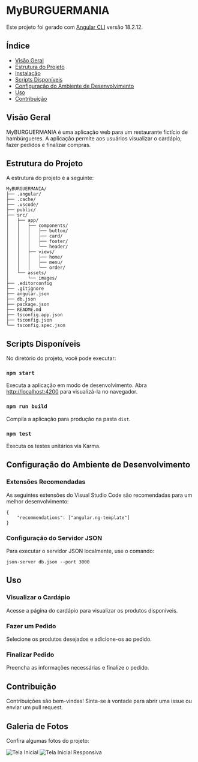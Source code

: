 # MyBURGUERMANIA

Este projeto foi gerado com [Angular CLI](https://github.com/angular/angular-cli) versão 18.2.12.

## Índice

- [Visão Geral](#visão-geral)
- [Estrutura do Projeto](#estrutura-do-projeto)
- [Instalação](#instalação)
- [Scripts Disponíveis](#scripts-disponíveis)
- [Configuração do Ambiente de Desenvolvimento](#configuração-do-ambiente-de-desenvolvimento)
- [Uso](#uso)
- [Contribuição](#contribuição)

## Visão Geral

MyBURGUERMANIA é uma aplicação web para um restaurante fictício de hambúrgueres. A aplicação permite aos usuários visualizar o cardápio, fazer pedidos e finalizar compras.

## Estrutura do Projeto

A estrutura do projeto é a seguinte:

```
MyBURGUERMANIA/
├── .angular/
├── .cache/
├── .vscode/
├── public/
├── src/
│   ├── app/
│   │   ├── components/
│   │   │   ├── button/
│   │   │   ├── card/
│   │   │   ├── footer/
│   │   │   └── header/
│   │   ├── views/
│   │   │   ├── home/
│   │   │   ├── menu/
│   │   │   └── order/
│   └── assets/
│       └── images/
├── .editorconfig
├── .gitignore
├── angular.json
├── db.json
├── package.json
├── README.md
├── tsconfig.app.json
├── tsconfig.json
└── tsconfig.spec.json
```

## Scripts Disponíveis

No diretório do projeto, você pode executar:

### `npm start`

Executa a aplicação em modo de desenvolvimento. Abra [http://localhost:4200](http://localhost:4200) para visualizá-la no navegador.

### `npm run build`

Compila a aplicação para produção na pasta `dist`.

### `npm test`

Executa os testes unitários via Karma.

## Configuração do Ambiente de Desenvolvimento

### Extensões Recomendadas

As seguintes extensões do Visual Studio Code são recomendadas para um melhor desenvolvimento:
```
{
    "recommendations": ["angular.ng-template"]
}
```

### Configuração do Servidor JSON

Para executar o servidor JSON localmente, use o comando:
```
json-server db.json --port 3000
```

## Uso

### Visualizar o Cardápio

Acesse a página do cardápio para visualizar os produtos disponíveis.

### Fazer um Pedido

Selecione os produtos desejados e adicione-os ao pedido.

### Finalizar Pedido

Preencha as informações necessárias e finalize o pedido.

## Contribuição

Contribuições são bem-vindas! Sinta-se à vontade para abrir uma issue ou enviar um pull request.

## Galeria de Fotos

Confira algumas fotos do projeto:

![Tela Inicial](assets/images/print-tela-inicial.png)
![Tela Inicial Responsiva](assets/images/tela-inicial-responsiva.jpg)
